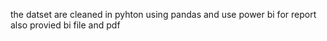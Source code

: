 the datset are cleaned in pyhton using pandas and use power bi for report  also provied bi file and pdf
